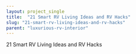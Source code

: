 ```yaml
---
layout: project_single
title:  "21 Smart RV Living Ideas and RV Hacks"
slug: "21-smart-rv-living-ideas-and-rv-hacks"
parent: "luxurious-rv-interior"
---
```

21 Smart RV Living Ideas and RV Hacks